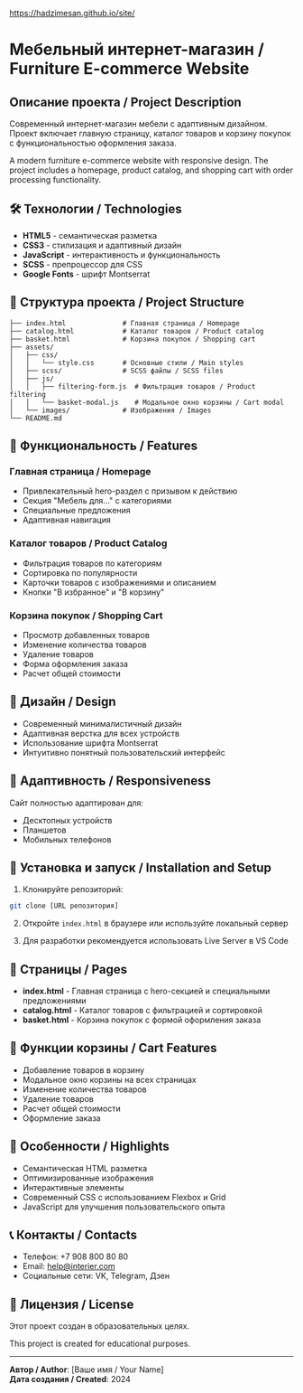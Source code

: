https://hadzimesan.github.io/site/
# Мебельный интернет-магазин / Furniture E-commerce Website

## Описание проекта / Project Description

Современный интернет-магазин мебели с адаптивным дизайном. Проект включает главную страницу, каталог товаров и корзину покупок с функциональностью оформления заказа.

A modern furniture e-commerce website with responsive design. The project includes a homepage, product catalog, and shopping cart with order processing functionality.

## 🛠 Технологии / Technologies

- **HTML5** - семантическая разметка
- **CSS3** - стилизация и адаптивный дизайн
- **JavaScript** - интерактивность и функциональность
- **SCSS** - препроцессор для CSS
- **Google Fonts** - шрифт Montserrat

## 📁 Структура проекта / Project Structure

```
├── index.html              # Главная страница / Homepage
├── catalog.html            # Каталог товаров / Product catalog
├── basket.html             # Корзина покупок / Shopping cart
├── assets/
│   ├── css/
│   │   └── style.css       # Основные стили / Main styles
│   ├── scss/               # SCSS файлы / SCSS files
│   ├── js/
│   │   ├── filtering-form.js  # Фильтрация товаров / Product filtering
│   │   └── basket-modal.js    # Модальное окно корзины / Cart modal
│   └── images/             # Изображения / Images
└── README.md
```

## 🚀 Функциональность / Features

### Главная страница / Homepage
- Привлекательный hero-раздел с призывом к действию
- Секция "Мебель для..." с категориями
- Специальные предложения
- Адаптивная навигация

### Каталог товаров / Product Catalog
- Фильтрация товаров по категориям
- Сортировка по популярности
- Карточки товаров с изображениями и описанием
- Кнопки "В избранное" и "В корзину"

### Корзина покупок / Shopping Cart
- Просмотр добавленных товаров
- Изменение количества товаров
- Удаление товаров
- Форма оформления заказа
- Расчет общей стоимости

## 🎨 Дизайн / Design

- Современный минималистичный дизайн
- Адаптивная верстка для всех устройств
- Использование шрифта Montserrat
- Интуитивно понятный пользовательский интерфейс

## 📱 Адаптивность / Responsiveness

Сайт полностью адаптирован для:
- Десктопных устройств
- Планшетов
- Мобильных телефонов

## 🔧 Установка и запуск / Installation and Setup

1. Клонируйте репозиторий:
```bash
git clone [URL репозитория]
```

2. Откройте `index.html` в браузере или используйте локальный сервер

3. Для разработки рекомендуется использовать Live Server в VS Code

## 📄 Страницы / Pages

- **index.html** - Главная страница с hero-секцией и специальными предложениями
- **catalog.html** - Каталог товаров с фильтрацией и сортировкой
- **basket.html** - Корзина покупок с формой оформления заказа

## 🛒 Функции корзины / Cart Features

- Добавление товаров в корзину
- Модальное окно корзины на всех страницах
- Изменение количества товаров
- Удаление товаров
- Расчет общей стоимости
- Оформление заказа

## 🎯 Особенности / Highlights

- Семантическая HTML разметка
- Оптимизированные изображения
- Интерактивные элементы
- Современный CSS с использованием Flexbox и Grid
- JavaScript для улучшения пользовательского опыта

## 📞 Контакты / Contacts

- Телефон: +7 908 800 80 80
- Email: help@interier.com
- Социальные сети: VK, Telegram, Дзен

## 📝 Лицензия / License

Этот проект создан в образовательных целях.

This project is created for educational purposes.

---

**Автор / Author**: [Ваше имя / Your Name]  
**Дата создания / Created**: 2024 
